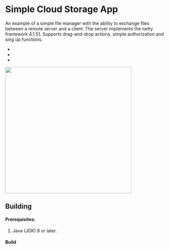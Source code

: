 # Simple Cloud Storage App

An example of a simple file manager with the ability to exchange files between a remote server and a client. The server implements the netty framework 4.1.51.
Supports drag-and-drop actions, simple authorization and sing up functions.

* 
* 
* 

<a><img src="https://github.com/vzvz4/Test/blob/master/sc.jpg" width="400"/></a>

## Building

#### Prerequisites:

 1. Java (JDK) 8 or later.

#### Build

```sh

```


